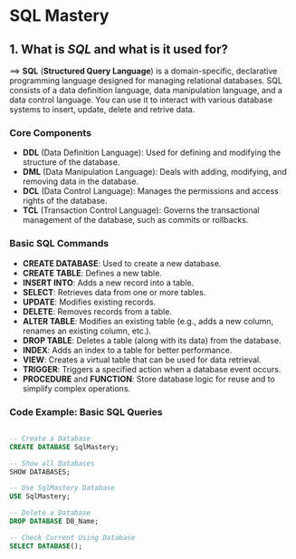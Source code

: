 # SQL Mastery

## 1. What is _SQL_ and what is it used for?

==> **SQL** (**Structured Query Language**) is a domain-specific, declarative programming language designed for managing relational databases. SQL consists of a data definition language, data manipulation language, and a data control language. You can use it to interact with various database systems to insert, update, delete and retrive data.

### Core Components

- **DDL** (Data Definition Language): Used for defining and modifying the structure of the database.
- **DML** (Data Manipulation Language): Deals with adding, modifying, and removing data in the database.
- **DCL** (Data Control Language): Manages the permissions and access rights of the database.
- **TCL** (Transaction Control Language): Governs the transactional management of the database, such as commits or rollbacks.

### Basic SQL Commands

- **CREATE DATABASE**: Used to create a new database.
- **CREATE TABLE**: Defines a new table.
- **INSERT INTO**: Adds a new record into a table.
- **SELECT**: Retrieves data from one or more tables.
- **UPDATE**: Modifies existing records.
- **DELETE**: Removes records from a table.
- **ALTER TABLE**: Modifies an existing table (e.g., adds a new column, renames an existing column, etc.).
- **DROP TABLE**: Deletes a table (along with its data) from the database.
- **INDEX**: Adds an index to a table for better performance.
- **VIEW**: Creates a virtual table that can be used for data retrieval.
- **TRIGGER**: Triggers a specified action when a database event occurs.
- **PROCEDURE** and **FUNCTION**: Store database logic for reuse and to simplify complex operations.


### Code Example: Basic SQL Queries

```sql

-- Create a Database
CREATE DATABASE SqlMastery;

-- Show all Databases
SHOW DATABASES;

-- Use SqlMastery Database
USE SqlMastery;

-- Delete a Database
DROP DATABASE DB_Name;

-- Check Current Using Database
SELECT DATABASE();


